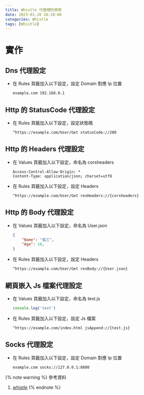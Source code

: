 ```yaml
---
title: Whistle 代理規則使用
date: 2023-01-20 16:10:00
categories: Whistle
tags: [Whistle]
---
```


# 實作
## Dns 代理設定

* 在 Rules 頁籤加入以下設定，設定 Domain 對應 Ip 位置
    ```nginx
    example.com 192.168.0.1
    ```

<!--more-->
## Http 的 StatusCode 代理設定

* 在 Rules 頁籤加入以下設定，設定狀態碼
    ```nginx
    ^https://example.com/User/Get statusCode://200
    ```

## Http 的 Headers 代理設定

* 在 Values 頁籤加入以下設定，命名為 corsheaders

    ```nginx
    Access-Control-Allow-Origin: *
    Content-Type: application/json; charset=utf8
    ```

* 在 Rules 頁籤加入以下設定，設定 Headers

    ```nginx
    ^https://example.com/User/Get resHeaders://{corsheaders}
    ```

## Http 的 Body 代理設定

* 在 Values 頁籤加入以下設定，命名為 User.json
    ```json
    {
        "Name": "張三",
        "Age": 18,
    }
    ```

* 在 Rules 頁籤加入以下設定，設定 Headers

    ```nginx
    ^https://example.com/User/Get resBody://{User.json}
    ```

## 網頁嵌入 Js 檔案代理設定

* 在 Values 頁籤加入以下設定，命名為 test.js
    ```javascript
    console.log('test')
    ```

* 在 Rules 頁籤加入以下設定，設定 Js 檔案
    ```nginx
    ^https://example.com/index.html jsAppend://{test.js}
    ```

## Socks 代理設定

* 在 Rules 頁籤加入以下設定，設定 Domain 對應 Ip 位置
    ```nginx
    example.com socks://127.0.0.1:8080
    ```

{% note warning %}
參考資料
1. [whistle](https://wproxy.org/whistle/)
{% endnote %}